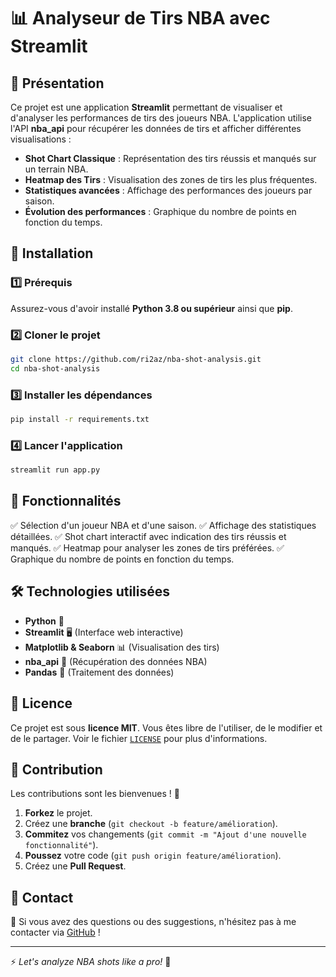 # 📊 Analyseur de Tirs NBA avec Streamlit

## 🏀 Présentation
Ce projet est une application **Streamlit** permettant de visualiser et d'analyser les performances de tirs des joueurs NBA. L'application utilise l'API **nba_api** pour récupérer les données de tirs et afficher différentes visualisations :

- **Shot Chart Classique** : Représentation des tirs réussis et manqués sur un terrain NBA.
- **Heatmap des Tirs** : Visualisation des zones de tirs les plus fréquentes.
- **Statistiques avancées** : Affichage des performances des joueurs par saison.
- **Évolution des performances** : Graphique du nombre de points en fonction du temps.

## 🚀 Installation
### 1️⃣ Prérequis
Assurez-vous d'avoir installé **Python 3.8 ou supérieur** ainsi que **pip**.

### 2️⃣ Cloner le projet
```bash
git clone https://github.com/ri2az/nba-shot-analysis.git
cd nba-shot-analysis
```

### 3️⃣ Installer les dépendances
```bash
pip install -r requirements.txt
```

### 4️⃣ Lancer l'application
```bash
streamlit run app.py
```

## 📌 Fonctionnalités
✅ Sélection d'un joueur NBA et d'une saison.
✅ Affichage des statistiques détaillées.
✅ Shot chart interactif avec indication des tirs réussis et manqués.
✅ Heatmap pour analyser les zones de tirs préférées.
✅ Graphique du nombre de points en fonction du temps.


## 🛠️ Technologies utilisées
- **Python** 🐍
- **Streamlit** 🖥️ (Interface web interactive)
- **Matplotlib & Seaborn** 📊 (Visualisation des tirs)
- **nba_api** 🏀 (Récupération des données NBA)
- **Pandas** 📑 (Traitement des données)

## 📄 Licence
Ce projet est sous **licence MIT**. Vous êtes libre de l'utiliser, de le modifier et de le partager. Voir le fichier [`LICENSE`](LICENSE) pour plus d'informations.

## 🤝 Contribution
Les contributions sont les bienvenues ! 🚀
1. **Forkez** le projet.
2. Créez une **branche** (`git checkout -b feature/amélioration`).
3. **Commitez** vos changements (`git commit -m "Ajout d'une nouvelle fonctionnalité"`).
4. **Poussez** votre code (`git push origin feature/amélioration`).
5. Créez une **Pull Request**.

## 📧 Contact
📩 Si vous avez des questions ou des suggestions, n'hésitez pas à me contacter via [GitHub](https://github.com/ri2az) !

---

⚡ *Let's analyze NBA shots like a pro!* 🏀

